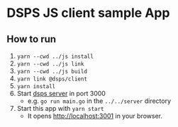 # DSPS JS client sample App

## How to run

1. `yarn --cwd ../js install`
2. `yarn --cwd ../js link`
3. `yarn --cwd ../js build`
4. `yarn link @dsps/client`
5. `yarn install`
6. Start [dsps server](../../server) in port 3000
    - e.g. `go run main.go` in the `../../server` directory
7. Start this app with `yarn start`
    - It opens [http://localhost:3001](http://localhost:3001) in your browser.
